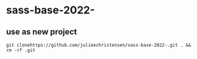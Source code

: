 # sass-base-2022-

## use as new project 

`git clonehttps://github.com/julieechristensen/sass-base-2022-.git . && rm -rf .git`
